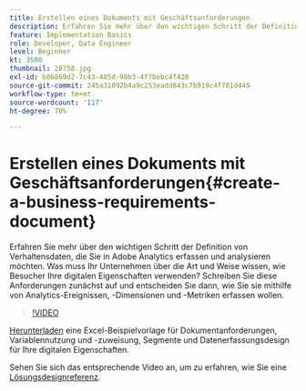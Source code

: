 ```yaml
---
title: Erstellen eines Dokuments mit Geschäftsanforderungen
description: Erfahren Sie mehr über den wichtigen Schritt der Definition von Verhaltensdaten, die Sie in Adobe Analytics erfassen und analysieren möchten.
feature: Implementation Basics
role: Developer, Data Engineer
level: Beginner
kt: 3580
thumbnail: 28758.jpg
exl-id: b86869d2-7c43-485d-98b3-4f7bebc4f420
source-git-commit: 245a31092b4a9c253eadd843c7b919c4f701d449
workflow-type: tm+mt
source-wordcount: '117'
ht-degree: 70%

---
```


# Erstellen eines Dokuments mit Geschäftsanforderungen{#create-a-business-requirements-document}

Erfahren Sie mehr über den wichtigen Schritt der Definition von Verhaltensdaten, die Sie in Adobe Analytics erfassen und analysieren möchten. Was muss Ihr Unternehmen über die Art und Weise wissen, wie Besucher Ihre digitalen Eigenschaften verwenden? Schreiben Sie diese Anforderungen zunächst auf und entscheiden Sie dann, wie Sie sie mithilfe von Analytics-Ereignissen, -Dimensionen und -Metriken erfassen wollen.

>[!VIDEO](https://video.tv.adobe.com/v/28758/?quality=12&learn=on)

[Herunterladen](assets/aa_en_BRD_SDR_template.xlsx) eine Excel-Beispielvorlage für Dokumentanforderungen, Variablennutzung und -zuweisung, Segmente und Datenerfassungsdesign für Ihre digitalen Eigenschaften.

Sehen Sie sich das entsprechende Video an, um zu erfahren, wie Sie eine [Lösungsdesignreferenz](creating-and-maintaining-an-sdr.md).

